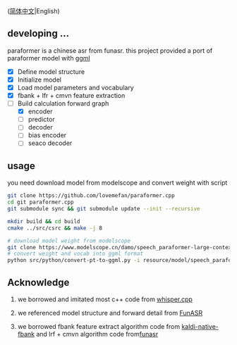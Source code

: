 ([简体中文](./README-zh.md)|English)

## developing ...

paraformer is a chinese asr from funasr. this project provided a port of paraformer model
with [ggml](https://github.com/ggerganov/ggml/)

- [x] Define model structure
- [x] Initialize model
- [x] Load model parameters and vocabulary
- [x] fbank + lfr + cmvn feature extraction
- [ ] Build calculation forward graph
    - [x] encoder
    - [ ] predictor
    - [ ] decoder
    - [ ] bias encoder
    - [ ] seaco decoder

## usage

you need download model from modelscope and convert weight with script

```bash
git clone https://github.com/lovemefan/paraformer.cpp
cd git paraformer.cpp
git submodule sync && git submodule update --init --recursive

mkdir build && cd build
cmake ../src/csrc && make -j 8

# download model weight from modelscope
git clone https://www.modelscope.cn/damo/speech_paraformer-large-contextual_asr_nat-zh-cn-16k-common-vocab8404.git resource/model
# convert weight and vocab into ggml format
python src/python/convert-pt-to-ggml.py -i resource/model/speech_paraformer-large-contextual_asr_nat-zh-cn-16k-common-vocab8404 -o resource/model --fp16
```

## Acknowledge

1. we borrowed and imitated most c++ code
   from [whisper.cpp](https://github.com/ggerganov/ggml/blob/master/examples/whisper/whisper.cpp)

2. we referenced model structure and forward detail from [FunASR](https://github.com/alibaba-damo-academy/FunASR)

3. we borrowed fbank feature extract algorithm code
   from [kaldi-native-fbank](https://github.com/csukuangfj/kaldi-native-fbank)
   and lrf + cmvn algorithm code
   from[funasr](https://github.com/alibaba-damo-academy/FunASR/blob/main/runtime/onnxruntime/src/paraformer.cpp#L337C22-L372)